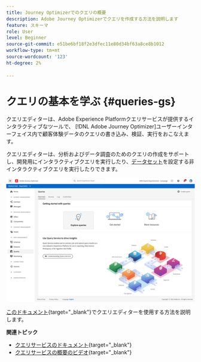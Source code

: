 ```yaml
---
title: Journey Optimizerでのクエリの概要
description: Adobe Journey Optimizerでクエリを作成する方法を説明します
feature: スキーマ
role: User
level: Beginner
source-git-commit: e51be6bf18f2e3dfec11e80d34bf63a8ce8b1012
workflow-type: tm+mt
source-wordcount: '123'
ht-degree: 2%

---
```


# クエリの基本を学ぶ {#queries-gs}

クエリエディターは、Adobe Experience Platformクエリサービスが提供するインタラクティブなツールで、 [!DNL Adobe Journey Optimizer]ユーザーインターフェイス内で顧客体験データのクエリの書き込み、検証、実行をおこなえます。

クエリエディターは、分析およびデータ調査のためのクエリの作成をサポートし、開発用にインタラクティブクエリを実行したり、[データセット](get-started-datasets.md)を設定する非インタラクティブクエリを実行したりできます。


![](assets/queries-home.png)

[このドキュメント](https://experienceleague.adobe.com/docs/experience-platform/query/ui/user-guide.html){target=&quot;_blank&quot;}でクエリエディターを使用する方法を説明します。

**関連トピック**

* [クエリサービスのドキュメント](https://experienceleague-review.corp.adobe.com/docs/experience-platform/query/home.html){target=&quot;_blank&quot;}
* [クエリサービスの概要のビデオ](https://experienceleague-review.corp.adobe.com/docs/platform-learn/tutorials/queries/understanding-query-service.html){target=&quot;_blank&quot;}
